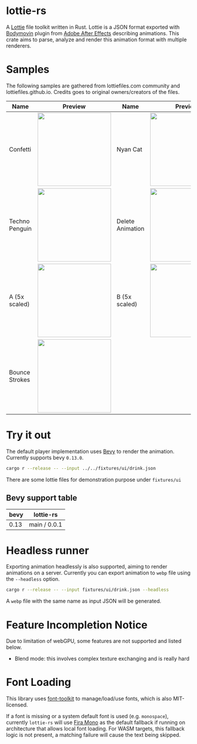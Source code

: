 # lottie-rs

A [Lottie](https://github.com/airbnb/lottie-web) file toolkit written in Rust. Lottie is a JSON format exported with [Bodymovin](https://github.com/airbnb/lottie-web) plugin from [Adobe After Effects](http://www.adobe.com/products/aftereffects.html) describing animations. This crate aims to parse, analyze and render this animation format with multiple renderers.


# Samples

The following samples are gathered from lottiefiles.com community and lottiefiles.github.io. Credits
goes to original owners/creators of the files.

| **Name**       | **Preview**                                                  | **Name**         | **Preview**                                            |
| -------------- | ------------------------------------------------------------ | ---------------- | ------------------------------------------------------ |
| Confetti       | <img src="fixtures/results/confetti.webp" width="200">       | Nyan Cat         | <img src="fixtures/results/nyan_cat.webp" width="200"> |
| Techno Penguin | <img src="fixtures/results/techno_penguin.webp" width="200"> | Delete Animation | <img src="fixtures/results/delete.webp" width="200">   |
| A (5x scaled)  | <img src="fixtures/results/A.webp" width="200">              | B  (5x scaled)   | <img src="fixtures/results/B.webp" width="200">        |
| Bounce Strokes | <img src="fixtures/results/bounce_strokes.webp" width="200"> |                  |                                                        |

# Try it out

The default player implementation uses [Bevy](https://github.com/bevyengine/bevy) to render the animation.
Currently supports bevy `0.13.0`.

```bash
cargo r --release -- --input ../../fixtures/ui/drink.json
```

There are some lottie files for demonstration purpose under `fixtures/ui`

## Bevy support table

| bevy | lottie-rs    |
| ---- | ------------ |
| 0.13 | main / 0.0.1 |

# Headless runner

Exporting animation headlessly is also supported, aiming to render animations on a server. Currently
you can export animation to `webp` file using the `--headless` option.

```bash
cargo r --release -- --input fixtures/ui/drink.json --headless
```

A `webp` file with the same name as input JSON will be generated.

# Feature Incompletion Notice

Due to limitation of webGPU, some features are not supported and listed below.

- Blend mode: this involves complex texture exchanging and is really hard


# Font Loading

This library uses [font-toolkit](https://github.com/alibaba/font-toolkit) to manage/load/use fonts, which
is also MIT-licensed.

If a font is missing or a system default font is used (e.g. `monospace`), currently `lottie-rs` will
use [Fira Mono](https://github.com/mozilla/Fira) as the default fallback if running on architecture
that allows local font loading. For WASM targets, this fallback logic is not present, a matching
failure will cause the text being skipped.

